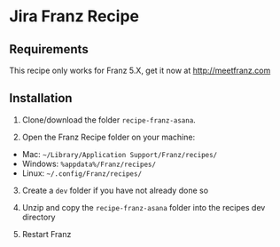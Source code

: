 # Jira Franz Recipe

## Requirements
This recipe only works for Franz 5.X, get it now at http://meetfranz.com

## Installation

1. Clone/download the folder `recipe-franz-asana`.

2. Open the Franz Recipe folder on your machine:
  * Mac: `~/Library/Application Support/Franz/recipes/`
  * Windows: `%appdata%/Franz/recipes/`
  * Linux: `~/.config/Franz/recipes/`

3. Create a `dev` folder if you have not already done so

3. Unzip and copy the `recipe-franz-asana` folder into the recipes dev directory

4. Restart Franz
